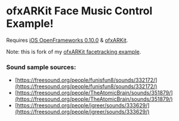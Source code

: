 # ofxARKit Face Music Control Example!

Requires [iOS OpenFrameworks 0.10.0](https://openframeworks.cc/download/) & [ofxARKit](https://github.com/sortofsleepy/ofxARKit).

Note: this is fork of my [ofxARKit facetracking example](https://github.com/AndresCuervo/ofxARKit-example-facetracking).

### Sound sample sources:

- [https://freesound.org/people/funisfun8/sounds/332172/](https://freesound.org/people/funisfun8/sounds/332172/)
- [https://freesound.org/people/TheAtomicBrain/sounds/351879/](https://freesound.org/people/TheAtomicBrain/sounds/351879/)
- [https://freesound.org/people/jgreer/sounds/333629/](https://freesound.org/people/jgreer/sounds/333629/)
